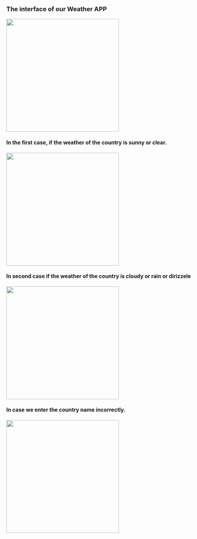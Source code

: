 <h3>The interface of our Weather APP</h3>
<img src="https://github.com/user-attachments/assets/17a77421-ecea-437e-bb23-36ef1393dd4a" width="300" />



<h4>In the first case, if the weather of the country is sunny or clear. </h4>
<img src="https://github.com/user-attachments/assets/2b08c8be-c5c0-4fa3-bdcf-6805aebf8542" width="300" />
<h4>In second case if the weather of the country is cloudy or rain or dirizzele </h4>
<img src="https://github.com/user-attachments/assets/d23187c8-bafe-440f-887c-f365f3cb641b" width="300" />
<h4>In case we enter the country name incorrectly. </h4>
<img src="https://github.com/user-attachments/assets/a8d6decb-22f3-4e36-a626-fbf35dcaa2c1" width="300" />
